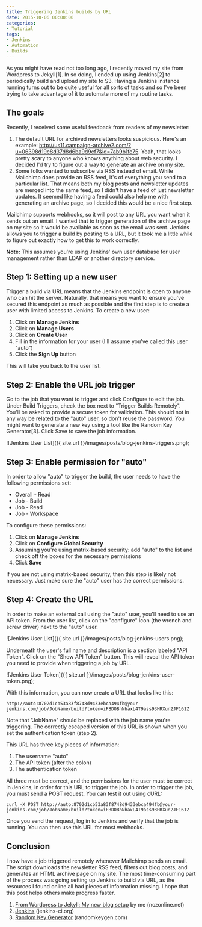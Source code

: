 ```yaml
---
title: Triggering Jenkins builds by URL
date: 2015-10-06 00:00:00
categories:
- Tutorial
tags:
- Jenkins
- Automation
- Builds
---
```


As you might have read not too long ago, I recently moved my site from Wordpress to Jekyll[1]. In so doing, I ended up using Jenkins[2] to periodically build and upload my site to S3. Having a Jenkins instance running turns out to be quite useful for all sorts of tasks and so I've been trying to take advantage of it to automate more of my routine tasks.

## The goals

Recently, I received some useful feedback from readers of my newsletter:

1. The default URL for archived newsletters looks suspicious. Here's an example: <a href="http://us11.campaign-archive2.com/?u=06398d19c8d37d8d6ba9d9cf7&id=7ab9b1fc75">http://us11.campaign-archive2.com/?u=06398d19c8d37d8d6ba9d9cf7&id=7ab9b1fc75</a>. Yeah, that looks pretty scary to anyone who knows anything about web security. I decided I'd try to figure out a way to generate an archive on my site.
1. Some folks wanted to subscribe via RSS instead of email. While Mailchimp does provide an RSS feed, it's of everything you send to a particular list. That means both my blog posts and newsletter updates are merged into the same feed, so I didn't have a feed of just newsletter updates. It seemed like having a feed could also help me with generating an archive page, so I decided this would be a nice first step.

Mailchimp supports webhooks, so it will post to any URL you want when it sends out an email. I wanted that to trigger generation of the archive page on my site so it would be available as soon as the email was sent. Jenkins allows you to trigger a build by posting to a URL, but it took me a little while to figure out exactly how to get this to work correctly.

**Note:** This assumes you're using Jenkins' own user database for user management rather than LDAP or another directory service.

## Step 1: Setting up a new user

Trigger a build via URL means that the Jenkins endpoint is open to anyone who can hit the server. Naturally, that means you want to ensure you've secured this endpoint as much as possible and the first step is to create a user with limited access to Jenkins. To create a new user:

1. Click on **Manage Jenkins**
1. Click on **Manage Users**
1. Click on **Create User**
1. Fill in the information for your user (I'll assume you've called this user "auto")
1. Click the **Sign Up** button

This will take you back to the user list.

## Step 2: Enable the URL job trigger

Go to the job that you want to trigger and click Configure to edit the job. Under Build Triggers, check the box next to "Trigger Builds Remotely". You'll be asked to provide a secure token for validation. This should not in any way be related to the "auto" user, so don't reuse the password. You might want to generate a new key using a tool like the Random Key Generator[3]. Click Save to save the job information.

![Jenkins User List]({{ site.url }}/images/posts/blog-jenkins-triggers.png);

## Step 3: Enable permission for "auto"

In order to allow "auto" to trigger the build, the user needs to have the following permissions set:

* Overall - Read
* Job - Build
* Job - Read
* Job - Workspace

To configure these permissions:

1. Click on **Manage Jenkins**
1. Click on **Configure Global Security**
1. Assuming you're using matrix-based security: add "auto" to the list and check off the boxes for the necessary permissions
1. Click **Save**

If you are not using matrix-based security, then this step is likely not necessary. Just make sure the "auto" user has the correct permissions.

## Step 4: Create the URL

In order to make an external call using the "auto" user, you'll need to use an API token. From the user list, click on the "configure" icon (the wrench and screw driver) next to the "auto" user.

![Jenkins User List]({{ site.url }}/images/posts/blog-jenkins-users.png);

Underneath the user's full name and description is a section labeled "API Token". Click on the "Show API Token" button. This will reveal the API token you need to provide when triggering a job by URL.

![Jenkins User Token]({{ site.url }}/images/posts/blog-jenkins-user-token.png);

With this information, you can now create a URL that looks like this:

```
http://auto:8702d1cb53a83f8748d9433ebca494fb@your-jenkins.com/job/JobName/build?token=iFBDOBhNhaxL4T9ass93HRXun2JF161Z
```

Note that "JobName" should be replaced with the job name you're triggering. The correctly escaped version of this URL is shown when you set the authentication token (step 2).

This URL has three key pieces of information:

1. The username "auto"
1. The API token (after the colon)
1. The authentication token

All three must be correct, and the permissions for the user must be correct in Jenkins, in order for this URL to trigger the job. In order to trigger the job, you must send a POST request. You can test it out using cURL:

```
curl -X POST http://auto:8702d1cb53a83f8748d9433ebca494fb@your-jenkins.com/job/JobName/build?token=iFBDOBhNhaxL4T9ass93HRXun2JF161Z
```

Once you send the request, log in to Jenkins and verify that the job is running. You can then use this URL for most webhooks.

## Conclusion

I now have a job triggered remotely whenever Mailchimp sends an email. The script downloads the newsletter RSS feed, filters out blog posts, and generates an HTML archive page on my site. The most time-consuming part of the process was going setting up Jenkins to build via URL, as the resources I found online all had pieces of information missing. I hope that this post helps others make progress faster.


1. [From Wordpress to Jekyll: My new blog setup](https://www.nczonline.net/blog/2015/08/wordpress-jekyll-my-new-blog-setup/) by me (nczonline.net)
1. [Jenkins](https://jenkins-ci.org/) (jenkins-ci.org)
1. [Random Key Generator](http://randomkeygen.com/) (randomkeygen.com)
